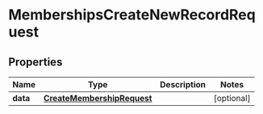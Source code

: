 

# MembershipsCreateNewRecordRequest


## Properties

| Name | Type | Description | Notes |
|------------ | ------------- | ------------- | -------------|
|**data** | [**CreateMembershipRequest**](CreateMembershipRequest.md) |  |  [optional] |



